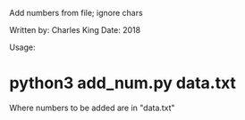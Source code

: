 Add numbers from file; ignore chars

Written by: Charles King
Date:       2018

Usage:
# python3 add_num.py data.txt

Where numbers to be added are in "data.txt"
